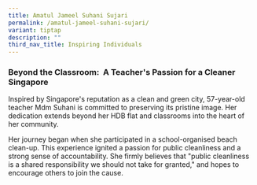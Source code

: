 ```yaml
---
title: Amatul Jameel Suhani Sujari
permalink: /amatul-jameel-suhani-sujari/
variant: tiptap
description: ""
third_nav_title: Inspiring Individuals
---
```

<h3><strong>Beyond the Classroom:&nbsp; A Teacher's Passion for a Cleaner Singapore</strong></h3>
<p>Inspired by Singapore's reputation as a clean and green city, 57-year-old
teacher Mdm Suhani is committed to preserving its pristine image. Her dedication
extends beyond her HDB flat and classrooms into the heart of her community.</p>
<p>Her journey began when she participated in a school-organised beach clean-up.
This experience ignited a passion for public cleanliness and a strong sense
of accountability. She firmly believes that "public cleanliness is a shared
responsibility we should not take for granted," and hopes to encourage
others to join the cause.</p>